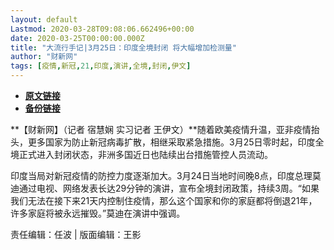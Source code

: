 ```yaml
---
layout: default
Lastmod: 2020-03-28T09:08:06.662496+00:00
date: 2020-03-25T00:00:00.000Z
title: "大流行手记|3月25日：印度全境封闭 将大幅增加检测量"
author: "财新网"
tags: [疫情,新冠,21,印度,演讲,全境,封闭,伊文]
---
```


* [**原文链接**](http://www.caixin.com/2020-03-25/101534004.html)
* [**备份链接**](http://archive.ph/1anrl)


**【财新网】（记者 宿慧娴 实习记者 王伊文）**随着欧美疫情升温，亚非疫情抬头，更多国家为防止新冠病毒扩散，相继采取紧急措施。3月25日零时起，印度全境正式进入封闭状态，非洲多国近日也陆续出台措施管控人员流动。

印度当局对新冠疫情的防控力度逐渐加大。3月24日当地时间晚8点，印度总理莫迪通过电视、网络发表长达29分钟的演讲，宣布全境封闭政策，持续3周。“如果我们无法在接下来21天内控制住疫情，那么这个国家和你的家庭都将倒退21年，许多家庭将被永远摧毁。”莫迪在演讲中强调。

责任编辑：任波 | 版面编辑：王影

